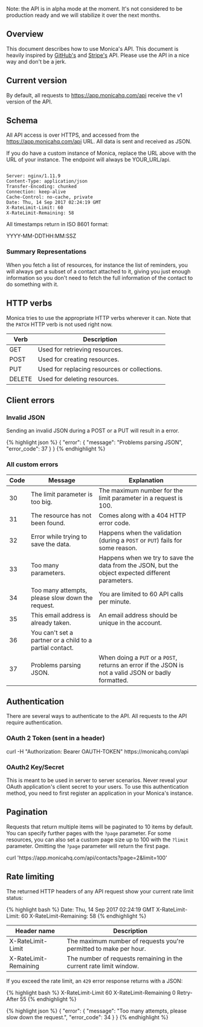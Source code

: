 Note: the API is in alpha mode at the moment. It's not considered to be production
ready and we will stabilize it over the next months.

## Overview

This document describes how to use Monica's API. This document is heavily
inspired by [GitHub's](https://developer.github.com/v3) and
[Stripe's](https://stripe.com/docs/api) API. Please use the API in a nice way
and don't be a jerk.

## Current version

By default, all requests to <url>https://app.monicahq.com/api</url> receive the
v1 version of the API.

## Schema

All API access is over HTTPS, and accessed from the
<url>https://app.monicahq.com/api</url> URL. All data is sent and received as
JSON.

If you do have a custom instance of Monica, replace the URL above with the URL
of your instance. The endpoint will always be <url>YOUR_URL/api</url>.

<pre><code class="bash">
Server: nginx/1.11.9
Content-Type: application/json
Transfer-Encoding: chunked
Connection: keep-alive
Cache-Control: no-cache, private
Date: Thu, 14 Sep 2017 02:24:19 GMT
X-RateLimit-Limit: 60
X-RateLimit-Remaining: 58
</code></pre>

All timestamps return in ISO 8601 format:

<url>
YYYY-MM-DDTHH:MM:SSZ
</url>

### Summary Representations

When you fetch a list of resources, for instance the list of reminders, you will
always get a subset of a contact attached to it, giving you just enough
information so you don't need to fetch the full information of the contact to do
something with it.

## HTTP verbs

Monica tries to use the appropriate HTTP verbs wherever it can. Note that the
`PATCH` HTTP verb is not used right now.

| Verb | Description |
| ---- | ----------- |
| GET | Used for retrieving resources. |
| POST | Used for creating resources. |
| PUT | Used for replacing resources or collections. |
| DELETE | Used for deleting resources. |

## Client errors

### Invalid JSON

Sending an invalid JSON during a POST or a PUT will result in a error.

{% highlight json %}
{
  "error": {
    "message": "Problems parsing JSON",
    "error_code": 37
  }
}
{% endhighlight %}

### All custom errors

| Code | Message | Explanation |
| ---- | ----------- | ----------- |
| 30 | The limit parameter is too big. | The maximum number for the limit parameter in a request is 100. |
| 31 | The resource has not been found. | Comes along with a 404 HTTP error code. |
| 32 | Error while trying to save the data. | Happens when the validation (during a `POST` or `PUT`) fails for some reason. |
| 33 | Too many parameters. | Happens when we try to save the data from the JSON, but the object expected different parameters. |
| 34 | Too many attempts, please slow down the request. | You are limited to 60 API calls per minute. |
| 35 | This email address is already taken. | An email address should be unique in the account. |
| 36 | You can't set a partner or a child to a partial contact. | |
| 37 | Problems parsing JSON. | When doing a `PUT` or a `POST`, returns an error if the JSON is not a valid JSON or badly formatted. |

## Authentication

There are several ways to authenticate to the API. All requests to the API require authentication.

### OAuth 2 Token (sent in a header)

<url>
  curl -H "Authorization: Bearer OAUTH-TOKEN" https://monicahq.com/api
</url>

### OAuth2 Key/Secret

This is meant to be used in server to server scenarios. Never reveal your OAuth
application's client secret to your users. To use this authentication method,
you need to first register an application in your Monica's instance.

## Pagination

Requests that return multiple items will be paginated to 10 items by default.
You can specify further pages with the `?page` parameter. For some resources,
you can also set a custom page size up to 100 with the `?limit` parameter.
Omitting the `?page` parameter will return the first page.

<url>
curl 'https://app.monicahq.com/api/contacts?page=2&limit=100'
</url>

## Rate limiting

The returned HTTP headers of any API request show your current rate limit status:

{% highlight bash %}
Date: Thu, 14 Sep 2017 02:24:19 GMT
X-RateLimit-Limit: 60
X-RateLimit-Remaining: 58
{% endhighlight %}

| Header name | Description |
| ----------- | ----------- |
| X-RateLimit-Limit | The maximum number of requests you're permitted to make per hour. |
| X-RateLimit-Remaining | The number of requests remaining in the current rate limit window. |

If you exceed the rate limit, an `429` error response returns with a JSON:

{% highlight bash %}
X-RateLimit-Limit   60
X-RateLimit-Remaining   0
Retry-After 55
{% endhighlight %}

{% highlight json %}
{
    "error": {
        "message": "Too many attempts, please slow down the request.",
        "error_code": 34
    }
}
{% endhighlight %}
